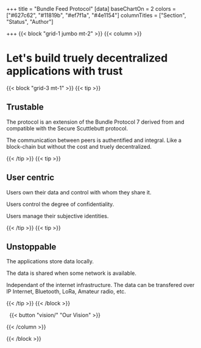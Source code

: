 +++
title = "Bundle Feed Protocol"
[data]
baseChartOn = 2
colors = ["#627c62", "#11819b", "#ef7f1a", "#4e1154"]
columnTitles = ["Section", "Status", "Author"]


+++
{{< block "grid-1 jumbo mt-2" >}}
{{< column >}}

# Let's build truely decentralized applications with trust

{{< block "grid-3 mt-1" >}}
{{< tip >}}
## Trustable

The protocol is an extension of the Bundle Protocol 7 derived from and compatible with the Secure Scuttlebutt protocol.

The communication between peers is authentified and integral.  Like a block-chain but without the cost and truely decentralized.


{{< /tip >}}
{{< tip >}}
## User centric

Users own their data and control with whom they share it.

Users control the degree of confidentiality.

Users manage their subjective identities.

{{< /tip >}}
{{< tip >}}
## Unstoppable

The applications store data locally.  

The data is shared when some network is available.

Independant of the internet infrastructure.  The data can be transfered over
IP Internet, Bluetooth, LoRa, Amateur radio, etc.

{{< /tip >}}
{{< /block >}}

&nbsp; {{< button "vision/" "Our Vision" >}}

{{< /column >}}

{{< /block >}}
<!--{{< button "https://github.com/onweru/compose" "Support us" >}}-->